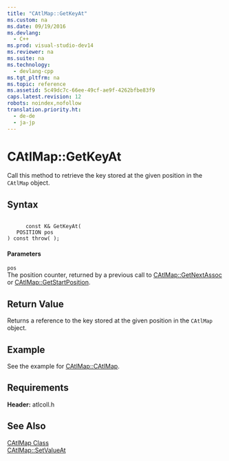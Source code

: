 ```yaml
---
title: "CAtlMap::GetKeyAt"
ms.custom: na
ms.date: 09/19/2016
ms.devlang: 
  - C++
ms.prod: visual-studio-dev14
ms.reviewer: na
ms.suite: na
ms.technology: 
  - devlang-cpp
ms.tgt_pltfrm: na
ms.topic: reference
ms.assetid: 5c49dc7c-66ee-49cf-ae9f-4262bfbe83f9
caps.latest.revision: 12
robots: noindex,nofollow
translation.priority.ht: 
  - de-de
  - ja-jp
---
```

# CAtlMap::GetKeyAt
Call this method to retrieve the key stored at the given position in the `CAtlMap` object.  
  
## Syntax  
  
```  
  
      const K& GetKeyAt(  
   POSITION pos   
) const throw( );  
```  
  
#### Parameters  
 `pos`  
 The position counter, returned by a previous call to [CAtlMap::GetNextAssoc](../vs140/CAtlMap--GetNextAssoc.md) or [CAtlMap::GetStartPosition](../vs140/CAtlMap--GetStartPosition.md).  
  
## Return Value  
 Returns a reference to the key stored at the given position in the `CAtlMap` object.  
  
## Example  
 See the example for [CAtlMap::CAtlMap](../vs140/CAtlMap--CAtlMap.md).  
  
## Requirements  
 **Header:** atlcoll.h  
  
## See Also  
 [CAtlMap Class](../vs140/CAtlMap-Class.md)   
 [CAtlMap::SetValueAt](../vs140/CAtlMap--SetValueAt.md)